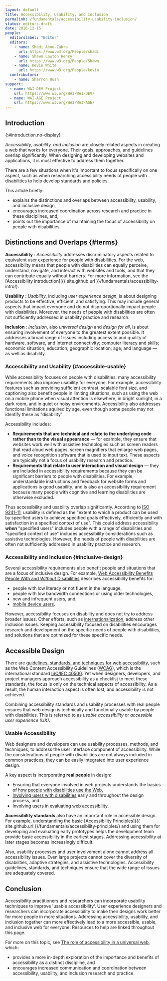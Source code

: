 ```yaml
---
layout: default
title: Accessibility, Usability, and Inclusion
permalink: /fundamentals/accessibility-usability-inclusion/
status: editors-draft
date: 2016-12-15
people:
  editorslabel: "Editor"
  editors:
    - name: Shadi Abou-Zahra
      url: https://www.w3.org/People/shadi
    - name: Shawn Lawton Henry
      url: https://www.w3.org/People/Shawn
    - name: Kevin White
      url: https://www.w3.org/People/kevin
  contributors:
    - name: Sharron Rush
support:
  - name: WAI-DEV Project
    url: https://www.w3.org/WAI/WAI-DEV/
  - name: WAI-AGE Project
    url: https://www.w3.org/WAI/WAI-AGE/
---
```


Introduction
------------
{:#introduction.no-display}

*Accessibility, usability, and inclusion* are closely related aspects in
creating a web that works for everyone. Their goals, approaches, and
guidelines overlap significantly. When designing and developing websites
and applications, it is most effective to address them together.

There are a few situations when it's important to focus specifically on
one aspect, such as when researching accessibility needs of people with
disabilities to help develop standards and policies.

This article briefly:

-   explains the distinctions and overlaps between accessibility,
    usability, and inclusive design,
-   encourages increased coordination across research and practice in
    these disciplines, and,
-   points out the importance of maintaining the focus of accessibility
    on people with disabilities.

Distinctions and Overlaps {#terms}
-------------------------

**Accessibility**
:   *Accessibility* addresses discriminatory aspects related to
    equivalent user experience for people with disabilities. For the
    web, accessibility means that people with disabilities can equally
    perceive, understand, navigate, and interact with websites and
    tools, and that they can contribute equally without barriers. For
    more information, see the [Accessibility
    introduction]({{ site.github.url }}/fundamentals/accessibility-intro/).

**Usability**
:   *Usability*, including *user experience design*, is about designing
    products to be effective, efficient, and satisfying. This may
    include general aspects that impact everyone and do not
    disproportionally impact people with disabilities. Moreover, the
    needs of people with disabilities are often not sufficiently
    addressed in usability practice and research.

**Inclusion**
:   *Inclusion*, also *universal design* and *design for all*, is about
    ensuring involvement of everyone to the greatest extent possible. It
    addresses a broad range of issues including access to and quality of
    hardware, software, and Internet connectivity; computer literacy and
    skills; economic situation; education; geographic location; age; and
    language — as well as disability.

### Accessibility and Usability {#accessible-usable}

While accessibility focuses on people with disabilities, many
accessibility requirements also improve usability for everyone. For
example, accessibility features such as providing sufficient contrast,
scalable font size, and captioning also benefit people in limiting
situations, such as using the web on a mobile phone when visual
attention is elsewhere, in bright sunlight, in a dark room, and in quiet
or noisy environments. Accessibility also addresses functional
limitations aquired by age, even though some people may not identify
these as "disability".

Accessibility includes:

-   **Requirements that are technical and relate to the underlying code
    rather than to the visual appearance** — for example, they ensure
    that websites work well with assistive technologies such as screen
    readers that read aloud web pages, screen magnifiers that enlarge
    web pages, and voice recognition software that is used to input
    text. These aspects are typically not a focus of usability research
    and practice.
-   **Requirements that relate to user interaction and visual design** —
    they are included in accessibility requirements because they can be
    significant barriers to people with disabilities. For example,
    understandable instructions and feedback for website forms and
    applications is good usability; and is also an accessibility
    requirement because many people with cognitive and learning
    disabilities are otherwise excluded.

Thus accessibility and usability overlap significantly. According to
[ISO
9241-11](http://www.iso.org/iso/catalogue_detail.htm?csnumber=16883),
usability is defined as the "extent to which a product can be used by
specified users to achieve specified goals effectively, efficiently and
with satisfaction in a specified context of use". This could address
accessibility ***when*** "specified users" includes people with a range
of disabilities and "specified context of use" includes accessibility
considerations such as assistive technologies. However, the needs of
people with disabilities are often not sufficiently addressed in
usability practice and research.

### Accessibility and Inclusion {#inclusive-design}

Several accessibility requirements also benefit people and situations
that are a focus of inclusive design. For example, [Web Accessibility
Benefits People With
and *Without* Disabilities](https://www.w3.org/WAI/bcase/soc#groups)
describes accessibility benefits for:

-   people with low literacy or not fluent in the language,
-   people with low bandwidth connections or using older technologies,
-   new and infrequent users, and,
-   [mobile device users](https://www.w3.org/WAI/mobile/overlap).

However, accessibility focuses on disability and does not try to address
broader issues. Other efforts, such as
[internationalization](https://www.w3.org/International/), address other
inclusion issues. Keeping accessibility focused on disabilities
encourages research and development on the specific needs of people with
disabilities, and solutions that are optimized for these specific needs.

Accessible Design
-----------------

There are [guidelines, standards, and techniques for web
accessibility](https://www.w3.org/WAI/guid-tech.html), such as the Web
Content Accessibility Guidelines
([WCAG](http://www.w3.org/WAI/intro/wcag)), which is the international
standard [ISO/IEC
40500](https://www.w3.org/blog/2012/10/wcag-20-is-now-also-isoiec-405/).
Yet when designers, developers, and project managers approach
accessibility as a checklist to meet these standards, the focus is only
on the technical aspects of accessibility. As a result, the human
interaction aspect is often lost, and accessibility is not achieved.

Combining accessibility standards and usability processes with real
people ensures that web design is technically and functionally usable by
people with disabilities. This is referred to as *usable accessibility*
or *accessible user experience (UX)*.

### Usable Accessibility

Web designers and developers can use usability processes, methods, and
techniques, to address the user interface component of accessibility.
While the considerations of people with disabilities are not always
included in common practices, they can be easily integrated into user
experience design.

A key aspect is incorporating **real people** in design:

-   Ensuring that everyone involved in web projects understands the
    basics of [how people with disabilities use the
    Web](https://www.w3.org/WAI/intro/people-use-web),
-   [Involving users with
    disabilities](https://www.w3.org/WAI/users/involving) early and
    throughout the design process, and
-   [Involving users in evaluating web
    accessibility](https://www.w3.org/WAI/eval/users.html).

**Accessibility standards** also have an important role in accessible
design. For example, understanding the basic [Accessibility
Principles]({{ site.github.url }}/fundamentals/accessibility-principles/) and
using them for developing and evaluating early prototypes helps the
development team provide basic accessibility in the earliest stages.
Addressing accessibility at later stages becomes increasingly difficult.

Also, usability processes and user involvement alone cannot address all
accessibility issues. Even large projects cannot cover the diversity of
disabilities, adaptive strategies, and assistive technologies.
Accessibility guidelines, standards, and techniques ensure that the wide
range of issues are adequately covered.

Conclusion
----------

Accessibility practitioners and researchers can incorporate usability
techniques to improve 'usable accessibility'. User experience designers
and researchers can incorporate accessibility to make their designs work
better for more people in more situations. Addressing accessibility,
usability, and inclusion together can more effectively lead to a more
accessible, usable, and inclusive web for everyone. Resources to help
are linked throughout this page.

For more on this topic, see [The role of accessibility in a universal
web](http://dspace.mit.edu/handle/1721.1/88013), which:

-   provides a more in-depth exploration of the importance and benefits
    of accessibility as a distinct discipline, and
-   encourages increased communication and coordination between
    accessibility, usability, and inclusion research and practice.

